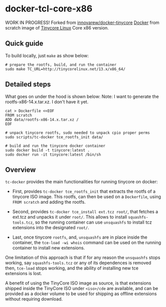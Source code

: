 # docker-tcl-core-x86

WORK IN PROGRESS! Forked from [innovarew/docker-tinycore](https://github.com/innovarew/docker-tinycore/tree/main)
[Docker](https://www.docker.com) from scratch image of [Tinycore Linux](http://www.tinycorelinux.net) Core x86 version.

## Quick guide

To build locally, just `make` as show below:

~~~
# prepare the rootfs, build, and run the container
sudo make TC_URL=http://tinycorelinux.net/13.x/x86_64/
~~~

## Detailed steps

What goes on under the hood is shown below:
Note: I want to generate the rootfs-x86-14.x.tar.xz. I don't have it yet.

~~~
cat > Dockerfile <<EOF
FROM scratch
ADD data/rootfs-x86-14.x.tar.xz /
EOF

# unpack tinycore rootfs, sudo needed to unpack cpio proper perms
sudo scripts/tc-docker tce_rootfs_init data/

# build and run the tinycore docker container
sudo docker build -t tinycore:latest .
sudo docker run -it tinycore:latest /bin/sh
~~~

## Overview

`tc-docker` provides the main functionalities for running tinycore on docker:

- First, provides `tc-docker tce_rootfs_init` that extracts the rootfs of a tinycore ISO image.
  This rootfs, can then be used on a `Dockerfile`, using `FROM scratch` and adding the rootfs.

- Second, provides `tc-docker tce_install ext.tcz root/`, that fetches a ext.tcz and unpacks it under `root/`.
  This allows to install `squashfs-tools.tcz`, so the running container can use `unsquashfs` to install tcz extensions into the designated `root/`.

- Last, once tinycore `rootfs`, and, `unsquashfs` are in place inside the container, the `tce-load -wi whois` command can be used on the running container to install new extensions.

One limitation of this approach is that if for any reason the `unsquashfs` stops working, say `squashfs-tools.tcz` or any of its dependences is removed then, `tce-load` stops working, and the ability of installing new tce extensions is lost.

A benefit of using the TinyCore ISO image as source, is that extensions shipped inside the TinyCore ISO under `<iso>/cde` are available, and can be provided as a docker volume to be used for shipping as offline extensions without requiring download.
